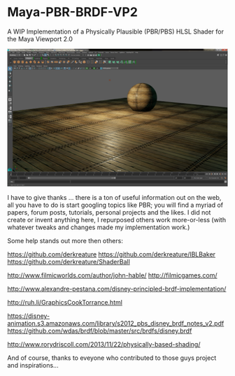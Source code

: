 # Maya-PBR-BRDF-VP2
A WIP Implementation of a Physically Plausible (PBR/PBS) HLSL Shader for the Maya Viewport 2.0

![alt tag](https://github.com/HogJonnyMaxPlay/Maya-PBR-BRDF-VP2/blob/master/images/mayaVP2_01.png)

I have to give thanks ... there is a ton of useful information out on the web, all you have to do is start googling topics like PBR; you will find a myriad of papers, forum posts, tutorials, personal projects and the likes.  I did not create or invent anything here, I repurposed others work more-or-less (with whatever tweaks and changes made my implementation work.)

Some help stands out more then others:

https://github.com/derkreature
https://github.com/derkreature/IBLBaker
https://github.com/derkreature/ShaderBall

http://www.filmicworlds.com/author/john-hable/
http://filmicgames.com/

http://www.alexandre-pestana.com/disney-principled-brdf-implementation/

http://ruh.li/GraphicsCookTorrance.html

https://disney-animation.s3.amazonaws.com/library/s2012_pbs_disney_brdf_notes_v2.pdf
https://github.com/wdas/brdf/blob/master/src/brdfs/disney.brdf

http://www.rorydriscoll.com/2013/11/22/physically-based-shading/

And of course, thanks to eveyone who contributed to those guys project and inspirations...
